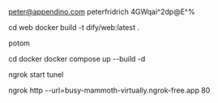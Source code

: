 peter@appendino.com
peterfridrich
4GWqai^2dp@E^%



cd web
docker build -t dify/web:latest .


potom

cd docker
docker compose up --build -d  


ngrok start tunel

ngrok http --url=busy-mammoth-virtually.ngrok-free.app 80